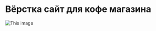 # Вёрстка сайт для кофе магазина

![This image]([https://github.com/om04an/](https://github.com/om04an/LayoutCoffee/blob/master/work1full.png))
